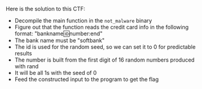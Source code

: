 Here is the solution to this CTF:

- Decompile the main function in the `not_malware` binary
- Figure out that the function reads the credit card info in the following format: "bankname:id:number:end"
- The bank name must be "softbank"
- The id is used for the random seed, so we can set it to 0 for predictable results
- The number is built from the first digit of 16 random numbers produced with rand
- It will be all 1s with the seed of 0
- Feed the constructed input to the program to get the flag
